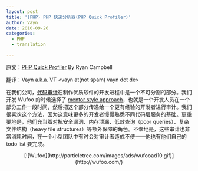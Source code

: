 ```yaml
---
layout: post
title: '{PHP} PHP 快速分析器(PHP Quick Profiler)'
author: Vayn
date: 2010-09-26
categories:
  - PHP
  - translation

---
```

原文：[PHP Quick Profiler](http://particletree.com/features/php-quick-profiler/) By Ryan Campbell

翻译：Vayn a.k.a. VT &lt;vayn at(not spam) vayn dot de&gt;

在我们公司，[代码审计](http://en.wikipedia.org/wiki/Code_review)在制作优质软件的开发进程中是一个不可分割的部分。我们开发 Wufoo 的时候选择了 [mentor style approach](http://www.codinghorror.com/blog/archives/001229.html)，也就是一个开发人员在一个部分工作一段时间，然后把这个部分传递给一个更有经验的开发者进行审计。我们很喜欢这个方法，因为这意味更多的开发者慢慢熟悉不同代码层服务的基础。更重要地是，他们充当着对抗安全漏洞、内存泄漏、低效查询（poor queries）、复杂文件结构（heavy file structures）等额外保障的角色。不幸地是，这些审计也非常消耗时间，在一个小型团队中有时会对审计者造成不便——他也有他们自己的 todo list 要完成。

<p style="text-align:center;">[![Wufoo](http://particletree.com/images/ads/wufooad10.gif)](http://wufoo.com/)</p>